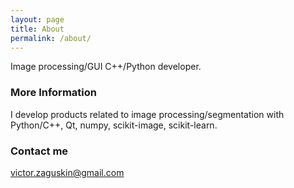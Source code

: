 ```yaml
---
layout: page
title: About
permalink: /about/
---
```


Image processing/GUI C++/Python developer.

### More Information

I develop products related to image processing/segmentation with 
Python/C++, Qt, numpy, scikit-image, scikit-learn.

### Contact me

[victor.zaguskin@gmail.com](mailto:victor.zaguskin@gmail.com)